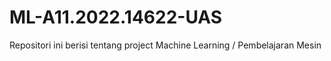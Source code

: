 # ML-A11.2022.14622-UAS
Repositori ini berisi tentang project Machine Learning / Pembelajaran Mesin
